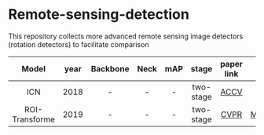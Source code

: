 # Remote-sensing-detection
This repository collects more advanced remote sensing image detectors (rotation detectors) to facilitate comparison

|Model| year | Backbone|Neck|mAP|stage| paper link|code|
|:--:|:--:|:--:|:--:|:--:|:--:|:-:|:--:|
| ICN |2018|-|-|-|two-stage|[ACCV](https://arxiv.org/pdf/1807.02700.pdf)|-|
|ROI-Transforme|2019|-|-|-|two-stage|[CVPR](https://openaccess.thecvf.com/content_CVPR_2019/papers/Ding_Learning_RoI_Transformer_for_Oriented_Object_Detection_in_Aerial_Images_CVPR_2019_paper.pdf)|[MMDetection](https://github.com/dingjiansw101/AerialDetection)|
